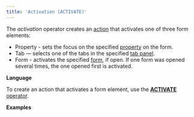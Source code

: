 ```yaml
---
title: 'Activation (ACTIVATE)'
---
```


The *activation* operator creates an [action](Actions.md) that activates one of three form elements:

-   Property - sets the focus on the specified [property](Properties.md) on the form.
-   Tab — selects one of the tabs in the specified [tab panel](Form-design_29884443.html#Formdesign-tab).
-   Form - activates the specified [form](Forms.md), if open. If one form was opened several times, the one opened first is activated.

**Language**

To create an action that activates a form element, use the [**ACTIVATE** operator](ACTIVATE_operator.md).

**Examples**


  
